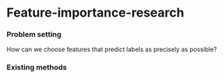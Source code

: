 # Feature-importance-research

### Problem setting
How can we choose features that predict labels as precisely as possible?

### Existing methods
